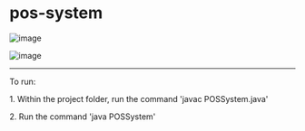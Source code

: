 # pos-system

![image](https://github.com/ErvinC256/pos-system/assets/149756489/29b2db60-c004-48e0-86b9-0b3997204453)

![image](https://github.com/ErvinC256/pos-system/assets/149756489/eea6b7dc-3a3a-427b-8810-a90aff0d98bb)

<hr>
<p>To run:</p>
<p>1. Within the project folder, run the command 'javac POSSystem.java'</p>
<p>2. Run the command 'java POSSystem'</p>



